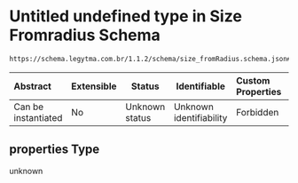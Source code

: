 # Untitled undefined type in Size Fromradius Schema

```txt
https://schema.legytma.com.br/1.1.2/schema/size_fromRadius.schema.json#/properties
```




| Abstract            | Extensible | Status         | Identifiable            | Custom Properties | Additional Properties | Access Restrictions | Defined In                                                                                    |
| :------------------ | ---------- | -------------- | ----------------------- | :---------------- | --------------------- | ------------------- | --------------------------------------------------------------------------------------------- |
| Can be instantiated | No         | Unknown status | Unknown identifiability | Forbidden         | Allowed               | none                | [size_fromRadius.schema.json\*](../schema/size_fromRadius.schema.json) |

## properties Type

unknown
